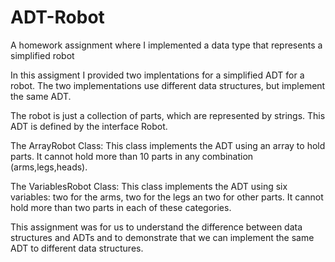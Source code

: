 # ADT-Robot
A homework assignment where I implemented a data type that represents a simplified robot

In this assigment I provided two implentations for a simplified ADT for a robot. 
The two implementations use different data structures, but implement the same ADT.

The robot is just a collection of parts, which are represented by strings. This ADT is defined by the interface Robot.

The ArrayRobot Class:
This class implements the ADT using an array to hold parts. It cannot hold more than 10 parts in any combination (arms,legs,heads).

The VariablesRobot Class:
This class implements the ADT using six variables: two for the arms, two for the legs an two for other parts. It cannot hold more than two parts in each of these categories.

This assignment was for us to understand the difference between data structures and ADTs and to demonstrate that we can implement the same ADT to different data structures.
